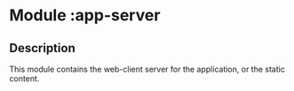 # Module :app-server

## Description
This module contains the web-client server for the application, or the static content.
